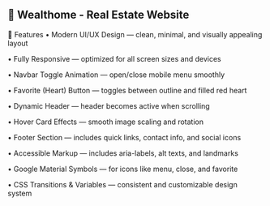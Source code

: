  <h2>💙 Wealthome - Real Estate Website</h2>

🧩 Features
• Modern UI/UX Design — clean, minimal, and visually appealing layout
<br/>

• Fully Responsive — optimized for all screen sizes and devices
<br/>

• Navbar Toggle Animation — open/close mobile menu smoothly
<br/>

• Favorite (Heart) Button — toggles between outline and filled red heart
<br/>

• Dynamic Header — header becomes active when scrolling
<br/>

• Hover Card Effects — smooth image scaling and rotation
<br/>

• Footer Section — includes quick links, contact info, and social icons
<br/>

• Accessible Markup — includes aria-labels, alt texts, and landmarks
<br/>

• Google Material Symbols — for icons like menu, close, and favorite
</br>

• CSS Transitions & Variables — consistent and customizable design system

